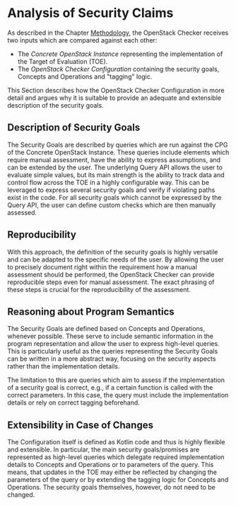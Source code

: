 # Analysis of Security Claims

As described in the Chapter [Methodology](./methodology.md), the OpenStack Checker receives two inputs which are compared against each other:

* The *Concrete OpenStack Instance* representing the implementation of the Target of Evaluation (TOE).
* The *OpenStack Checker Configuration* containing the security goals, Concepts and Operations and "tagging" logic.

This Section describes how the OpenStack Checker Configuration in more detail and argues why it is suitable to provide an adequate and extensible description of the security goals.

## Description of Security Goals

The Security Goals are described by queries which are run against the CPG of the Concrete OpenStack Instance.
These queries include elements which require manual assessment, have the ability to express assumptions, and can be extended by the user.
The underlying Query API allows the user to evaluate simple values, but its main strength is the ability to track data and control flow across the TOE in a highly configurable way.
This can be leveraged to express several security goals and verify if violating paths exist in the code.
For all security goals which cannot be expressed by the Query API, the user can define custom checks which are then manually assessed.

## Reproducibility

With this approach, the definition of the security goals is highly versatile and can be adapted to the specific needs of the user.
By allowing the user to precisely document right within the requirement how a manual assessment should be performed, the OpenStack Checker can provide reproducible steps even for manual assessment.
The exact phrasing of these steps is crucial for the reproducibility of the assessment.


## Reasoning about Program Semantics

The Security Goals are defined based on Concepts and Operations, whenever possible.
These serve to include semantic information in the program representation and allow the user to express high-level queries.
This is particularly useful as the queries representing the Security Goals can be written in a more abstract way, focusing on the security aspects rather than the implementation details.

The limitation to this are queries which aim to assess if the implementation of a security goal is correct, e.g., if a certain function is called with the correct parameters.
In this case, the query must include the implementation details or rely on correct tagging beforehand.

## Extensibility in Case of Changes

The Configuration itself is defined as Kotlin code and thus is highly flexible and extensible.
In particular, the main security goals/promises are represented as high-level queries which delegate required implementation details to Concepts and Operations or to parameters of the query.
This means, that updates in the TOE may either be reflected by changing the parameters of the query or by extending the tagging logic for Concepts and Operations.
The security goals themselves, however, do not need to be changed.
